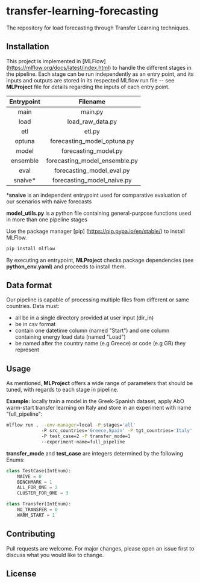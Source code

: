 # transfer-learning-forecasting

The repository for load forecasting through Transfer Learning techniques.

## Installation

This project is implemented in [MLFlow] (https://mlflow.org/docs/latest/index.html) to handle the different stages in the pipeline. Each stage can be run independently as an entry point, and its inputs and outputs are stored in its respected MLflow run file -- see **MLProject** file for details regarding the inputs of each entry point.

| Entrypoint |            Filename           |
|:----------:|:-----------------------------:|
| main       | main.py                       |
| load       | load_raw_data.py              |
| etl        | etl.py                        |
| optuna     | forecasting_model_optuna.py   |
| model      | forecasting_model.py          |
| ensemble   | forecasting_model_ensemble.py |
| eval       | forecasting_model_eval.py     |
| snaive*     | forecasting_model_naive.py   |

***snaive** is an independent entrypoint used for comparative evaluation of our scenarios with naive forecasts

**model_utils.py** is a python file containing general-purpose functions used in more than one pipeline stages

Use the package manager [pip] (https://pip.pypa.io/en/stable/) to install MLFlow.
```bash
pip install mlflow
```
By executing an entrypoint, **MLProject** checks package dependencies (see **python_env.yaml**) and proceeds to install them.

## Data format

Our pipeline is capable of processing multiple files from different or same countries. 
Data must: 
* all be in a single directory provided at user input (dir_in) 
* be in csv format 
* contain one datetime column (named "Start") and one column containing energy load data (named "Load")
* be named after the country name (e.g Greece) or code (e.g GR) they represent

## Usage

As mentioned, **MLProject** offers a wide range of parameters that should be tuned, with regards to each stage in pipeline.

**Example:** locally train a model in the Greek-Spanish dataset, apply AbO warm-start transfer learning on Italy and store in an experiment with name "full_pipeline":

```bash
mlflow run . --env-manager=local -P stages='all'
             -P src_countries='Greece,Spain' -P tgt_countries='Italy' 
             -P test_case=2 -P transfer_mode=1
             --experiment-name=full_pipeline
```

**transfer_mode** and **test_case** are integers determined by the following Enums:

```python
class TestCase(IntEnum):
    NAIVE = 0
    BENCHMARK = 1
    ALL_FOR_ONE = 2 
    CLUSTER_FOR_ONE = 3

class Transfer(IntEnum):
    NO_TRANSFER = 0
    WARM_START = 1 

```


## Contributing

Pull requests are welcome. For major changes, please open an issue first
to discuss what you would like to change.

## License

